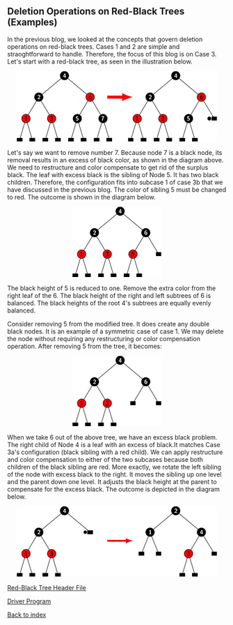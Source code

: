 ## Deletion Operations on Red-Black Trees (Examples)

In the previous blog, we looked at the concepts that govern deletion operations on red-black trees. Cases 1 and 2 are simple
and straoghtforward to handle. Therefore, the focus of this blog is on Case 3. Let's start with a red-black tree, as seen in
the illustration below.

<p style="text-align:center;"><img src="../images/rbtDeletion_ex1.jpg"></p>

Let's say we want to remove number 7. Because node 7 is a black node, its removal results in an excess of black color, as 
shown in the diagram above. We need to restructure and color compensate to get rid of the surplus black. The leaf with excess 
black is the sibling of Node 5. It has two black children. Therefore, the configuration fits into subcase 1 of case 3b that 
we have discussed in the previous blog. The color of sibling 5 must be changed to red. The outcome is shown in the diagram 
below.

<p style="text-align:center;"><img src="../images/rbtDeletion_ex1solved.jpg"></p>

The black height of 5 is reduced to one. Remove the extra color from the right leaf of the 6. The black height of the right
and left subtrees of 6 is balanced. The black heights of the root 4's subtrees are equally evenly balanced.

Consider removing 5 from the modified tree. It does create any double black nodes. It is an example of a symmetric case of 
case 1. We may delete the node without requiring any restructuring or color compensation operation. After removing 5 from 
the tree, it becomes:

<p style="text-align:center;"><img src="../images/rbt_ex1delete5.jpg"></p>

When we take 6 out of the above tree, we have an excess black problem. The right child of Node 4 is a leaf with an excess
of black.It matches Case 3a's configuration (black sibling with a red child). We can apply restructure and color
compensation to either of the two subcases because both children of the black sibling are red. More exactly, we rotate the 
left sibling of the node with excess black to the right. It moves the sibling up one level and the parent down one level.
It adjusts the black height at the parent to compensate for the excess black. The outcome is depicted in the diagram below.


<p style="text-align:center;"><img src="../images/rbt_ex1delete6.jpg"></p>

[Red-Black Tree Header File](../CODES/rbTree.md)

[Driver Program](../CODES/newRBtree.md)

[Back to index](../index.md)
